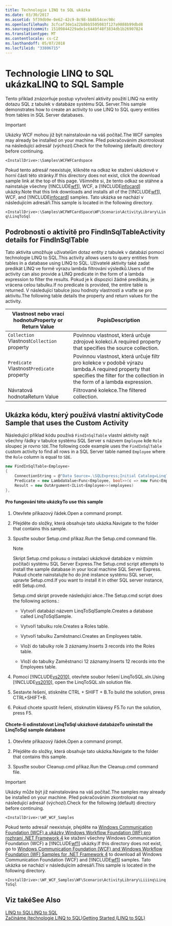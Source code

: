 ```yaml
---
title: Technologie LINQ to SQL ukázka
ms.date: 03/30/2017
ms.assetid: 5f39db9e-0e62-42c9-8c98-bb8b54cec98c
ms.openlocfilehash: 3cfcaf3de1a22b8bb5505083f127a9888b99dbd8
ms.sourcegitcommit: 15109844229ade1c6449f48f3834db1b26907824
ms.translationtype: MT
ms.contentlocale: cs-CZ
ms.lasthandoff: 05/07/2018
ms.locfileid: "33806715"
---
```

# <a name="linq-to-sql-sample"></a><span data-ttu-id="4cdba-102">Technologie LINQ to SQL ukázka</span><span class="sxs-lookup"><span data-stu-id="4cdba-102">LINQ to SQL Sample</span></span>
<span data-ttu-id="4cdba-103">Tento příklad znázorňuje postup vytvoření aktivity použití LINQ na entity dotazu SQL z tabulek v databáze systému SQL Server.</span><span class="sxs-lookup"><span data-stu-id="4cdba-103">This sample demonstrates how to create an activity to use LINQ to SQL query entities from tables in SQL Server databases.</span></span>  
  
> [!IMPORTANT]
>  <span data-ttu-id="4cdba-104">Ukázky WCF mohou již být nainstalován na váš počítač.</span><span class="sxs-lookup"><span data-stu-id="4cdba-104">The WCF samples may already be installed on your machine.</span></span> <span data-ttu-id="4cdba-105">Před pokračováním zkontrolovat na následující adresář (výchozí).</span><span class="sxs-lookup"><span data-stu-id="4cdba-105">Check for the following (default) directory before continuing.</span></span>  
>   
>  `<InstallDrive>:\Samples\WCFWFCardspace`  
>   
>  <span data-ttu-id="4cdba-106">Pokud tento adresář neexistuje, klikněte na odkaz ke stažení ukázkové v horní části této stránky.</span><span class="sxs-lookup"><span data-stu-id="4cdba-106">If this directory does not exist, click the download sample link at the top of this page.</span></span> <span data-ttu-id="4cdba-107">Všimněte si, že tento odkaz se stáhne a nainstaluje všechny [!INCLUDE[wf1](../../../../includes/wf1-md.md)], WCF, a [!INCLUDE[infocard](../../../../includes/infocard-md.md)] ukázky.</span><span class="sxs-lookup"><span data-stu-id="4cdba-107">Note that this link downloads and installs all of the [!INCLUDE[wf1](../../../../includes/wf1-md.md)], WCF, and [!INCLUDE[infocard](../../../../includes/infocard-md.md)] samples.</span></span> <span data-ttu-id="4cdba-108">Tato ukázka se nachází v následujícím adresáři.</span><span class="sxs-lookup"><span data-stu-id="4cdba-108">This sample is located in the following directory.</span></span>  
>   
>  `<InstallDrive>:\Samples\WCFWFCardSpace\WF\Scenario\ActivityLibrary\Linq\LinqToSql`  
  
## <a name="activity-details-for-findinsqltable"></a><span data-ttu-id="4cdba-109">Podrobnosti o aktivitě pro FindInSqlTable</span><span class="sxs-lookup"><span data-stu-id="4cdba-109">Activity details for FindInSqlTable</span></span>  
 <span data-ttu-id="4cdba-110">Tato aktivita umožňuje uživatelům dotaz entity z tabulek v databázi pomocí technologie LINQ to SQL.</span><span class="sxs-lookup"><span data-stu-id="4cdba-110">This activity allows users to query entities from tables in a database using LINQ to SQL.</span></span> <span data-ttu-id="4cdba-111">Uživatelé aktivity také zadat predikát LINQ ve formě výrazu lambda filtrování výsledků.</span><span class="sxs-lookup"><span data-stu-id="4cdba-111">Users of the activity can also provide a LINQ predicate in the form of a lambda expression to filter the results.</span></span> <span data-ttu-id="4cdba-112">Pokud je k dispozici žádné predikátu, je vrácena celou tabulku.</span><span class="sxs-lookup"><span data-stu-id="4cdba-112">If no predicate is provided, the entire table is returned.</span></span> <span data-ttu-id="4cdba-113">V následující tabulce jsou hodnoty vlastností a vraťte se pro aktivitu.</span><span class="sxs-lookup"><span data-stu-id="4cdba-113">The following table details the property and return values for the activity.</span></span>  
  
|<span data-ttu-id="4cdba-114">Vlastnost nebo vrací hodnotu</span><span class="sxs-lookup"><span data-stu-id="4cdba-114">Property or Return Value</span></span>|<span data-ttu-id="4cdba-115">Popis</span><span class="sxs-lookup"><span data-stu-id="4cdba-115">Description</span></span>|  
|------------------------------|-----------------|  
|<span data-ttu-id="4cdba-116">`Collection` Vlastnost</span><span class="sxs-lookup"><span data-stu-id="4cdba-116">`Collection` property</span></span>|<span data-ttu-id="4cdba-117">Povinnou vlastnost, která určuje zdrojové kolekci.</span><span class="sxs-lookup"><span data-stu-id="4cdba-117">A required property that specifies the source collection.</span></span>|  
|<span data-ttu-id="4cdba-118">`Predicate` Vlastnost</span><span class="sxs-lookup"><span data-stu-id="4cdba-118">`Predicate` property</span></span>|<span data-ttu-id="4cdba-119">Povinnou vlastnost, která určuje filtr pro kolekce v podobě výrazu lambda.</span><span class="sxs-lookup"><span data-stu-id="4cdba-119">A required property that specifies the filter for the collection in the form of a lambda expression.</span></span>|  
|<span data-ttu-id="4cdba-120">Návratová hodnota</span><span class="sxs-lookup"><span data-stu-id="4cdba-120">Return Value</span></span>|<span data-ttu-id="4cdba-121">Filtrované kolekce.</span><span class="sxs-lookup"><span data-stu-id="4cdba-121">The filtered collection.</span></span>|  
  
## <a name="code-sample-that-uses-the-custom-activity"></a><span data-ttu-id="4cdba-122">Ukázka kódu, který používá vlastní aktivity</span><span class="sxs-lookup"><span data-stu-id="4cdba-122">Code Sample that uses the Custom Activity</span></span>  
 <span data-ttu-id="4cdba-123">Následující příklad kódu používá `FindInSqlTable` vlastní aktivity najít všechny řádky v tabulce systému SQL Server s názvem `Employee` kde `Role` sloupec je rovno `SDE`.</span><span class="sxs-lookup"><span data-stu-id="4cdba-123">The following code example uses the `FindInSqlTable` custom activity to find all rows in a SQL Server table named `Employee` where the `Role` column is equal to `SDE`.</span></span>  
  
```csharp  
new FindInSqlTable<Employee>   
{  
    ConnectionString = @"Data Source=.\SQLExpress;Initial Catalog=LinqToSqlSample;Integrated Security=True",                          
    Predicate = new LambdaValue<Func<Employee, bool>>(c => new Func<Employee, bool>(emp => emp.Role.Equals("SDE"))),  
    Result = new OutArgument<IList<Employee>>(employees)  
},  
```  
  
#### <a name="to-use-this-sample"></a><span data-ttu-id="4cdba-124">Pro fungování této ukázky</span><span class="sxs-lookup"><span data-stu-id="4cdba-124">To use this sample</span></span>  
  
1.  <span data-ttu-id="4cdba-125">Otevřete příkazový řádek.</span><span class="sxs-lookup"><span data-stu-id="4cdba-125">Open a command prompt.</span></span>  
  
2.  <span data-ttu-id="4cdba-126">Přejděte do složky, která obsahuje tato ukázka.</span><span class="sxs-lookup"><span data-stu-id="4cdba-126">Navigate to the folder that contains this sample.</span></span>  
  
3.  <span data-ttu-id="4cdba-127">Spusťte soubor Setup.cmd příkaz.</span><span class="sxs-lookup"><span data-stu-id="4cdba-127">Run the Setup.cmd command file.</span></span>  
  
    > [!NOTE]
    >  <span data-ttu-id="4cdba-128">Skript Setup.cmd pokusu o instalaci ukázkové databáze v místním počítači systému SQL Server Express.</span><span class="sxs-lookup"><span data-stu-id="4cdba-128">The Setup.cmd script attempts to install the sample database in your local machine SQL Server Express.</span></span> <span data-ttu-id="4cdba-129">Pokud chcete nainstalujte ho do jiné instance systému SQL server, upravte Setup.cmd.</span><span class="sxs-lookup"><span data-stu-id="4cdba-129">If you want to install it in other SQL server instance, edit Setup.cmd.</span></span>  
  
     <span data-ttu-id="4cdba-130">Setup.cmd skript provede následující akce.:</span><span class="sxs-lookup"><span data-stu-id="4cdba-130">The Setup.cmd script does the following actions.:</span></span>  
  
    -   <span data-ttu-id="4cdba-131">Vytvoří databázi názvem LinqToSqlSample.</span><span class="sxs-lookup"><span data-stu-id="4cdba-131">Creates a database called LinqToSqlSample.</span></span>  
  
    -   <span data-ttu-id="4cdba-132">Vytvoří tabulku role.</span><span class="sxs-lookup"><span data-stu-id="4cdba-132">Creates a Roles table.</span></span>  
  
    -   <span data-ttu-id="4cdba-133">Vytvoří tabulku Zaměstnanci.</span><span class="sxs-lookup"><span data-stu-id="4cdba-133">Creates an Employees table.</span></span>  
  
    -   <span data-ttu-id="4cdba-134">Vloží do tabulky role 3 záznamy.</span><span class="sxs-lookup"><span data-stu-id="4cdba-134">Inserts 3 records into the Roles table.</span></span>  
  
    -   <span data-ttu-id="4cdba-135">Vloží do tabulky Zaměstnanci 12 záznamy.</span><span class="sxs-lookup"><span data-stu-id="4cdba-135">Inserts 12 records into the Employees table.</span></span>  
  
4.  <span data-ttu-id="4cdba-136">Pomocí [!INCLUDE[vs2010](../../../../includes/vs2010-md.md)], otevřete soubor řešení LinqToSQL.sln.</span><span class="sxs-lookup"><span data-stu-id="4cdba-136">Using [!INCLUDE[vs2010](../../../../includes/vs2010-md.md)], open the LinqToSQL.sln solution file.</span></span>  
  
5.  <span data-ttu-id="4cdba-137">Sestavte řešení, stiskněte CTRL + SHIFT + B.</span><span class="sxs-lookup"><span data-stu-id="4cdba-137">To build the solution, press CTRL+SHIFT+B.</span></span>  
  
6.  <span data-ttu-id="4cdba-138">Pokud chcete spustit řešení, stisknutím klávesy F5.</span><span class="sxs-lookup"><span data-stu-id="4cdba-138">To run the solution, press F5.</span></span>  
  
#### <a name="to-uninstall-the-linqtosql-sample-database"></a><span data-ttu-id="4cdba-139">Chcete-li odinstalovat LinqToSql ukázkové databáze</span><span class="sxs-lookup"><span data-stu-id="4cdba-139">To uninstall the LinqToSql sample database</span></span>  
  
1.  <span data-ttu-id="4cdba-140">Otevřete příkazový řádek.</span><span class="sxs-lookup"><span data-stu-id="4cdba-140">Open a command prompt.</span></span>  
  
2.  <span data-ttu-id="4cdba-141">Přejděte do složky, která obsahuje tato ukázka.</span><span class="sxs-lookup"><span data-stu-id="4cdba-141">Navigate to the folder that contains this sample.</span></span>  
  
3.  <span data-ttu-id="4cdba-142">Spusťte soubor Cleanup.cmd příkaz.</span><span class="sxs-lookup"><span data-stu-id="4cdba-142">Run the Cleanup.cmd command file.</span></span>  
  
> [!IMPORTANT]
>  <span data-ttu-id="4cdba-143">Ukázky může být již nainstalována na váš počítač.</span><span class="sxs-lookup"><span data-stu-id="4cdba-143">The samples may already be installed on your machine.</span></span> <span data-ttu-id="4cdba-144">Před pokračováním zkontrolovat na následující adresář (výchozí).</span><span class="sxs-lookup"><span data-stu-id="4cdba-144">Check for the following (default) directory before continuing.</span></span>  
>   
>  `<InstallDrive>:\WF_WCF_Samples`  
>   
>  <span data-ttu-id="4cdba-145">Pokud tento adresář neexistuje, přejděte na [Windows Communication Foundation (WCF) a ukázky Windows Workflow Foundation (WF) pro rozhraní .NET Framework 4](http://go.microsoft.com/fwlink/?LinkId=150780) ke stažení všechny Windows Communication Foundation (WCF) a [!INCLUDE[wf1](../../../../includes/wf1-md.md)] ukázky.</span><span class="sxs-lookup"><span data-stu-id="4cdba-145">If this directory does not exist, go to [Windows Communication Foundation (WCF) and Windows Workflow Foundation (WF) Samples for .NET Framework 4](http://go.microsoft.com/fwlink/?LinkId=150780) to download all Windows Communication Foundation (WCF) and [!INCLUDE[wf1](../../../../includes/wf1-md.md)] samples.</span></span> <span data-ttu-id="4cdba-146">Tato ukázka se nachází v následujícím adresáři.</span><span class="sxs-lookup"><span data-stu-id="4cdba-146">This sample is located in the following directory.</span></span>  
>   
>  `<InstallDrive>:\WF_WCF_Samples\WF\Scenario\ActivityLibrary\Liiinq\LinqToSql`  
  
## <a name="see-also"></a><span data-ttu-id="4cdba-147">Viz také</span><span class="sxs-lookup"><span data-stu-id="4cdba-147">See Also</span></span>  
 [<span data-ttu-id="4cdba-148">LINQ to SQL</span><span class="sxs-lookup"><span data-stu-id="4cdba-148">LINQ to SQL</span></span>](http://go.microsoft.com/fwlink/?LinkId=150376)  
 [<span data-ttu-id="4cdba-149">Začínáme (technologie LINQ to SQL)</span><span class="sxs-lookup"><span data-stu-id="4cdba-149">Getting Started (LINQ to SQL)</span></span>](http://go.microsoft.com/fwlink/?LinkId=150377)
